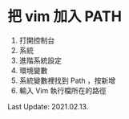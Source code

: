 # 把 vim 加入 PATH

1. 打開控制台
2. 系統
3. 進階系統設定
4. 環境變數
5. 系統變數裡找到 Path ，按新增
6. 輸入 Vim 執行檔所在的路徑

Last Update: 2021.02.13.
